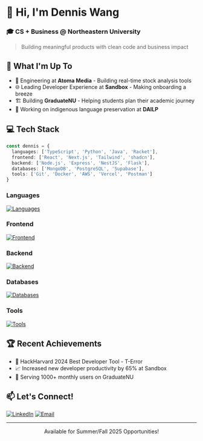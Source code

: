 # 👋 Hi, I'm Dennis Wang

### 🎓 CS + Business @ Northeastern University
> Building meaningful products with clean code and business impact

## 🚀 What I'm Up To
- 💼 Engineering at **Atoma Media** - Building real-time stock analysis tools
- 🌐 Leading Developer Experience at **Sandbox** - Making onboarding a breeze
- 🏗️ Building **GraduateNU** - Helping students plan their academic journey
- 🌟 Working on indigenous language preservation at **DAILP**

## 💻 Tech Stack
```typescript
const dennis = {
  languages: ['TypeScript', 'Python', 'Java', 'Racket'],
  frontend: ['React', 'Next.js', 'Tailwind', 'shadcn'],
  backend: ['Node.js', 'Express', 'NestJS', 'Flask'],
  databases: ['MongoDB', 'PostgreSQL', 'Supabase'],
  tools: ['Git', 'Docker', 'AWS', 'Vercel', 'Postman']
}
```
### Languages
[![Languages](https://skillicons.dev/icons?i=ts,js,py,java)](https://skillicons.dev)
### Frontend
[![Frontend](https://skillicons.dev/icons?i=react,nextjs,tailwind,materialui)](https://skillicons.dev)
### Backend
[![Backend](https://skillicons.dev/icons?i=nodejs,nestjs,express,flask)](https://skillicons.dev)
### Databases
[![Databases](https://skillicons.dev/icons?i=mongodb,postgres,supabase,prisma)](https://skillicons.dev)
### Tools
[![Tools](https://skillicons.dev/icons?i=git,docker,aws,vercel,postman,vim)](https://skillicons.dev)


## 🏆 Recent Achievements
- 🥇 HackHarvard 2024 Best Developer Tool - T-Error
- 📈 Increased new developer productivity by 65% at Sandbox
- 🚀 Serving 1000+ monthly users on GraduateNU


## 📫 Let's Connect!
[![LinkedIn](https://img.shields.io/badge/LinkedIn-0077B5?style=for-the-badge&logo=linkedin&logoColor=white)](https://linkedin.com/in/denniswang812)
[![Email](https://img.shields.io/badge/Email-D14836?style=for-the-badge&logo=gmail&logoColor=white)](mailto:denniswang812@gmail.com)

---

<p align="center">Available for Summer/Fall 2025 Opportunities!</p>

